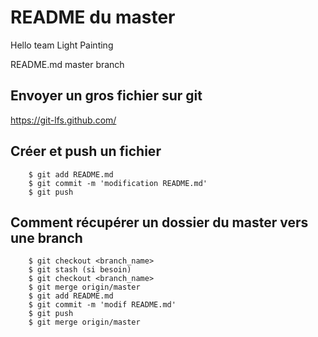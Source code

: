 # README du master

Hello team Light Painting

README.md master branch


## Envoyer un gros fichier sur git
  https://git-lfs.github.com/


## Créer et push un fichier
        $ git add README.md
        $ git commit -m 'modification README.md'
        $ git push


## Comment récupérer un dossier du master vers une branch
        $ git checkout <branch_name>
        $ git stash (si besoin)
        $ git checkout <branch_name>
        $ git merge origin/master
        $ git add README.md 
        $ git commit -m 'modif README.md'
        $ git push
        $ git merge origin/master
